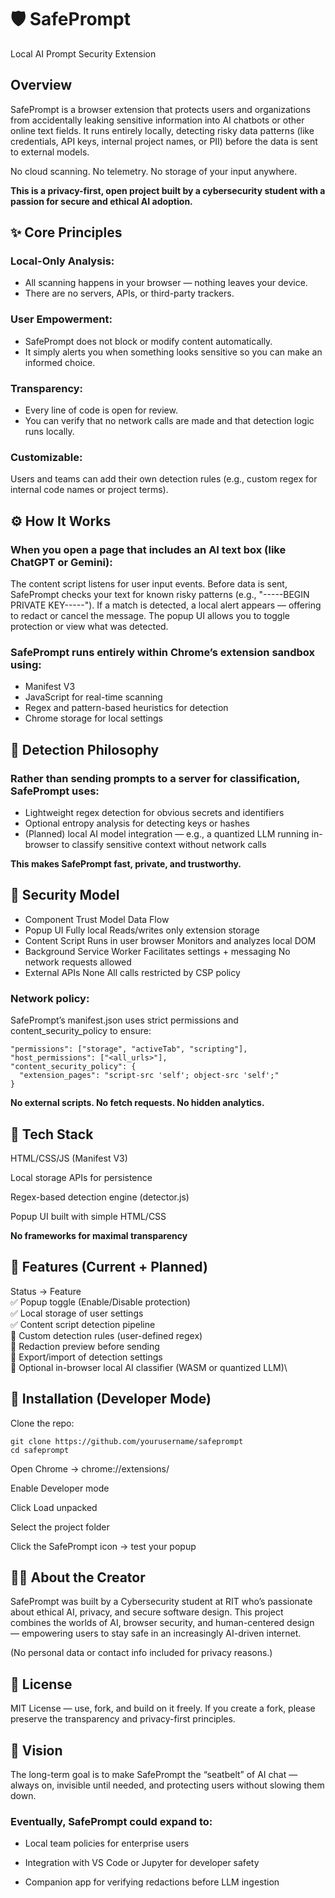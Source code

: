 # 🛡️ **SafePrompt**

Local AI Prompt Security Extension

## Overview

SafePrompt is a browser extension that protects users and organizations from accidentally leaking sensitive information into AI chatbots or other online text fields.
It runs entirely locally, detecting risky data patterns (like credentials, API keys, internal project names, or PII) before the data is sent to external models.

No cloud scanning.
No telemetry.
No storage of your input anywhere.

**This is a privacy-first, open project built by a cybersecurity student with a passion for secure and ethical AI adoption.**

## ✨ Core Principles

### Local-Only Analysis:
* All scanning happens in your browser — nothing leaves your device.
* There are no servers, APIs, or third-party trackers.

### User Empowerment:
* SafePrompt does not block or modify content automatically.
* It simply alerts you when something looks sensitive so you can make an informed choice.

### Transparency:
* Every line of code is open for review.
* You can verify that no network calls are made and that detection logic runs locally.

### Customizable:
Users and teams can add their own detection rules (e.g., custom regex for internal code names or project terms).

## ⚙️ How It Works

### When you open a page that includes an AI text box (like ChatGPT or Gemini):

The content script listens for user input events.
Before data is sent, SafePrompt checks your text for known risky patterns (e.g., "-----BEGIN PRIVATE KEY-----").
If a match is detected, a local alert appears — offering to redact or cancel the message.
The popup UI allows you to toggle protection or view what was detected.

### SafePrompt runs entirely within Chrome’s extension sandbox using:

* Manifest V3
* JavaScript for real-time scanning
* Regex and pattern-based heuristics for detection
* Chrome storage for local settings

## 🧠 Detection Philosophy

### Rather than sending prompts to a server for classification, SafePrompt uses:

* Lightweight regex detection for obvious secrets and identifiers
* Optional entropy analysis for detecting keys or hashes
* (Planned) local AI model integration — e.g., a quantized LLM running in-browser to classify sensitive context without network calls

**This makes SafePrompt fast, private, and trustworthy.**

## 🔐 Security Model
* Component	Trust Model	Data Flow
* Popup UI	Fully local	Reads/writes only extension storage
* Content Script	Runs in user browser	Monitors and analyzes local DOM
* Background Service Worker	Facilitates settings + messaging	No network requests allowed
* External APIs	None	All calls restricted by CSP policy

### Network policy:
SafePrompt’s manifest.json uses strict permissions and content_security_policy to ensure:
```
"permissions": ["storage", "activeTab", "scripting"],
"host_permissions": ["<all_urls>"],
"content_security_policy": {
  "extension_pages": "script-src 'self'; object-src 'self';"
}
```

**No external scripts. No fetch requests. No hidden analytics.**

## 🧰 Tech Stack

HTML/CSS/JS (Manifest V3)

Local storage APIs for persistence

Regex-based detection engine (detector.js)

Popup UI built with simple HTML/CSS

**No frameworks for maximal transparency**

## 🧩 Features (Current + Planned)
Status -> Feature\
 ✅  Popup toggle (Enable/Disable protection)\
 ✅  Local storage of user settings\
 ✅  Content script detection pipeline\
 🚧  Custom detection rules (user-defined regex)\
 🚧  Redaction preview before sending\
 🚧  Export/import of detection settings\
 🚧  Optional in-browser local AI classifier (WASM or quantized LLM)\

## 🧱 Installation (Developer Mode)

Clone the repo:
```
git clone https://github.com/yourusername/safeprompt
cd safeprompt
```

Open Chrome → chrome://extensions/

Enable Developer mode

Click Load unpacked

Select the project folder

Click the SafePrompt icon → test your popup

## 🧑‍💻 About the Creator

SafePrompt was built by a Cybersecurity student at RIT who’s passionate about ethical AI, privacy, and secure software design.
This project combines the worlds of AI, browser security, and human-centered design — empowering users to stay safe in an increasingly AI-driven internet.

(No personal data or contact info included for privacy reasons.)

## 🧩 License

MIT License — use, fork, and build on it freely.
If you create a fork, please preserve the transparency and privacy-first principles.

## 🧭 Vision

The long-term goal is to make SafePrompt the “seatbelt” of AI chat —
always on, invisible until needed, and protecting users without slowing them down.

### Eventually, SafePrompt could expand to:

* Local team policies for enterprise users

* Integration with VS Code or Jupyter for developer safety

* Companion app for verifying redactions before LLM ingestion
